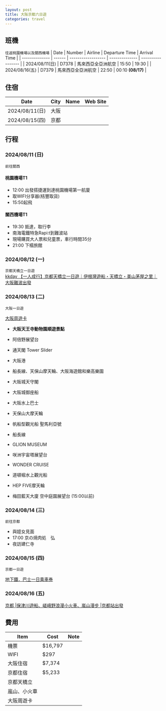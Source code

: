 ```yaml
---
layout: post
title: 大阪京都六日遊
categories: travel
---
```



## 班機
`往返桃園機場以及關西機場`
| Date           | Number | Airline            | Departure Time | Arrival Time      |
| -------------- | ------ | ------------------ | -------------- | ----------------- |
| 2024/08/11(日) | D7378  | 馬來西亞全亞洲航空 | 15:50          | 19:30             |
| 2024/08/16(五) | D7379  | 馬來西亞全亞洲航空 | 22:50          | 00:10 **(08/17)** |


## 住宿

<!-- generate the table that list the hotel detail every day -->
| Date           | City | Name | Web Site |
| -------------- | ---- | ------------- | -------------- |
| 2024/08/11(日) | 大阪 |               |                |
| 2024/08/15(四) | 京都 |               |                |


## 行程

### 2024/08/11 (日)
`前往關西`



#### 桃園機場T1
- 12:00 出發搭捷運到達桃園機場第一航廈
- 取WIFI分享器(桔豐取貨)
- 15:50起飛

#### 關西機場T1
- 19:30 抵達，取行李
- 南海電鐵特急Rapi:t到難波站
- 現場購買大人票和兒童票，車行時間35分
- 21:00 下榻旅館



### 2024/08/12 (一)
`京都天橋立一日遊`  
[kkday 【一人成行】京都天橋立一日遊｜伊根灣遊船・天橋立・美山茅屋之里｜大阪難波出發](https://www.kkday.com/zh-tw/order/show/24KK297375000)
### 2024/08/13 (二)
`大阪一日遊` 

[大阪周遊卡](https://osaka-amazing-pass.com/cht/)

- **大阪天王寺動物園順遊景點**
- 阿倍野展望台
- 通天閣 Tower Slider

- 大阪港
- 船長線、天保山摩天輪、大阪海遊館和樂高樂園

- 大阪城天守閣
- 大阪城御座船
- 大阪水上巴士
- 天保山大摩天輪
- 帆船型觀光船 聖馬利亞號
- 船長線
- GLION MUSEUM
- 咲洲宇宙塔展望台
- WONDER CRUISE
- 道頓堀水上觀光船
- HEP FIVE摩天輪
- 梅田藍天大廈 空中庭園展望台 (15:00以前)

### 2024/08/14 (三)
`前往京都`
- 與姪女見面
- 17:00 京の焼肉処　弘
- 夜訪建仁寺

### 2024/08/15 (四)
`京都一日遊` 

[地下鐵．巴士一日乘車券](https://www2.city.kyoto.lg.jp/kotsu/webguide/tc/ticket/regular_1day_card_comm.html)


### 2024/08/16 (五)

[京都 |保津川遊船、嵯峨野浪漫小火車、嵐山漫步 |京都站出發](https://www.kkday.com/zh-tw/product/118102-kyoto-hozugawa-river-boat-sagano-train-arashiyama-bamboo-stroll-japan)

## 費用

<!-- Generate a markdown table that list the travel costs, include the flight, hotel and wifi etc.. -->
 | Item | Cost | Note |
 | ---- | ---- | ---- |
 | 機票 |   $16,797   |      |
 | WIFI |   $297   |      |
 | 大阪住宿 |  $7,374    |      |
 | 京都住宿 |  $5,233    |      |
 | 京都天橋立 |      |      |
 | 嵐山、小火車 |      |      |
 | 大阪周遊卡 |      |      |


        